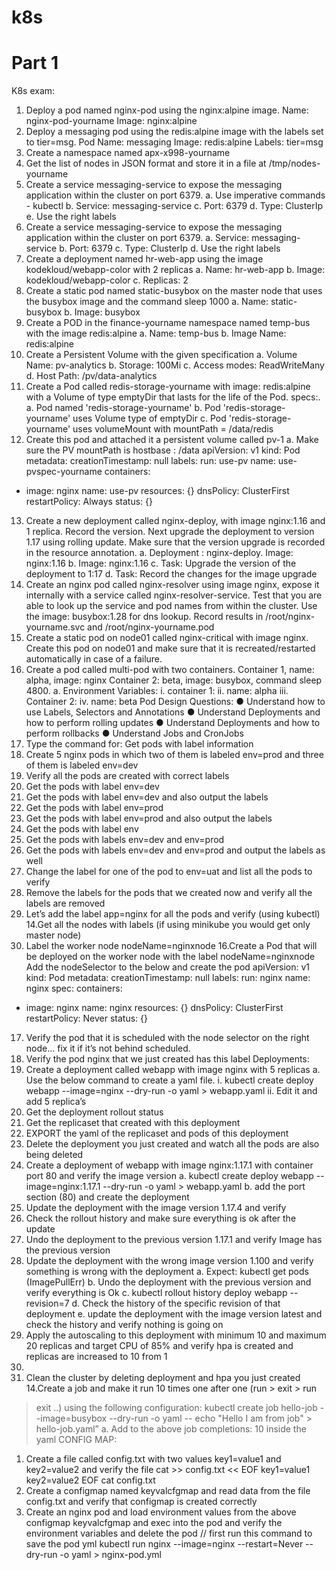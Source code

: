 # k8s
# Part 1

K8s exam:
1. Deploy a pod named nginx-pod using the nginx:alpine image.
Name: nginx-pod-yourname
Image: nginx:alpine
2. Deploy a messaging pod using the redis:alpine image with the labels set to tier=msg.
Pod Name: messaging
Image: redis:alpine
Labels: tier=msg
3. Create a namespace named apx-x998-yourname
4. Get the list of nodes in JSON format and store it in a file at /tmp/nodes-yourname
5. Create a service messaging-service to expose the messaging application within the
cluster on port 6379.
a. Use imperative commands - kubectl
b. Service: messaging-service
c. Port: 6379
d. Type: ClusterIp
e. Use the right labels
6. Create a service messaging-service to expose the messaging application within the
cluster on port 6379.
a. Service: messaging-service
b. Port: 6379
c. Type: ClusterIp
d. Use the right labels
7. Create a deployment named hr-web-app using the image kodekloud/webapp-color with
2 replicas
a. Name: hr-web-app
b. Image: kodekloud/webapp-color
c. Replicas: 2
8. Create a static pod named static-busybox on the master node that uses the busybox
image and the command sleep 1000
a. Name: static-busybox
b. Image: busybox
9. Create a POD in the finance-yourname namespace named temp-bus with the image
redis:alpine
a. Name: temp-bus
b. Image Name: redis:alpine
10. Create a Persistent Volume with the given specification
a. Volume Name: pv-analytics
b. Storage: 100Mi
c. Access modes: ReadWriteMany
d. Host Path: /pv/data-analytics
11. Create a Pod called redis-storage-yourname with image: redis:alpine with a Volume of
type emptyDir that lasts for the life of the Pod. specs:.
a. Pod named 'redis-storage-yourname'
b. Pod 'redis-storage-yourname' uses Volume type of emptyDir
c. Pod 'redis-storage-yourname' uses volumeMount with mountPath = /data/redis
12. Create this pod and attached it a persistent volume called pv-1
a. Make sure the PV mountPath is hostbase : /data
apiVersion: v1
kind: Pod
metadata:
creationTimestamp: null
labels:
run: use-pv
name: use-pvspec-yourname
containers:
- image: nginx
name: use-pv
resources: {}
dnsPolicy: ClusterFirst
restartPolicy: Always
status: {}
13. Create a new deployment called nginx-deploy, with image nginx:1.16 and 1 replica.
Record the version. Next upgrade the deployment to version 1.17 using rolling update.
Make sure that the version upgrade is recorded in the resource annotation.
a. Deployment : nginx-deploy. Image: nginx:1.16
b. Image: nginx:1.16
c. Task: Upgrade the version of the deployment to 1:17
d. Task: Record the changes for the image upgrade
14. Create an nginx pod called nginx-resolver using image nginx, expose it internally with a
service called nginx-resolver-service. Test that you are able to look up the service and
pod names from within the cluster. Use the image: busybox:1.28 for dns lookup. Record
results in /root/nginx-yourname.svc and /root/nginx-yourname.pod
15. Create a static pod on node01 called nginx-critical with image nginx. Create this pod on
node01 and make sure that it is recreated/restarted automatically in case of a failure.
16. Create a pod called multi-pod with two containers.
Container 1, name: alpha, image: nginx
Container 2: beta, image: busybox, command sleep 4800.
a. Environment Variables:
i. container 1:
ii. name: alpha
iii. Container 2:
iv. name: beta
Pod Design Questions:
● Understand how to use Labels, Selectors and Annotations
● Understand Deployments and how to perform rolling updates
● Understand Deployments and how to perform rollbacks
● Understand Jobs and CronJobs
1. Type the command for:
Get pods with label information
2. Create 5 nginx pods in which two of them is labeled env=prod and
three of them is labeled env=dev
3. Verify all the pods are created with correct labels
4. Get the pods with label env=dev
5. Get the pods with label env=dev and also output the labels
6. Get the pods with label env=prod
7. Get the pods with label env=prod and also output the labels
8. Get the pods with label env
9. Get the pods with labels env=dev and env=prod
10. Get the pods with labels env=dev and env=prod and output the
labels as well
11. Change the label for one of the pod to env=uat and list all the pods to
verify
12. Remove the labels for the pods that we created now and verify all the
labels are removed
13. Let’s add the label app=nginx for all the pods and verify (using
kubectl)
14.Get all the nodes with labels (if using minikube you would get only
master node)
15. Label the worker node nodeName=nginxnode
16.Create a Pod that will be deployed on the worker node with the label
nodeName=nginxnode
Add the nodeSelector to the below and create the pod
apiVersion: v1
kind: Pod
metadata:
creationTimestamp: null
labels:
run: nginx
name: nginx
spec:
containers:
- image: nginx
name: nginx
resources: {}
dnsPolicy: ClusterFirst
restartPolicy: Never
status: {}
17. Verify the pod that it is scheduled with the node selector on the right
node... fix it if it’s not behind scheduled.
18. Verify the pod nginx that we just created has this label
Deployments:
1. Create a deployment called webapp with image nginx with 5 replicas
a. Use the below command to create a yaml file.
i. kubectl create deploy webapp --image=nginx --dry-run -o
yaml > webapp.yaml
ii. Edit it and add 5 replica’s
2. Get the deployment rollout status
3. Get the replicaset that created with this deployment
4. EXPORT the yaml of the replicaset and pods of this deployment
5. Delete the deployment you just created and watch all the pods are
also being deleted
6. Create a deployment of webapp with image nginx:1.17.1 with
container port 80 and verify the image version
a. kubectl create deploy webapp --image=nginx:1.17.1 --dry-run -o
yaml > webapp.yaml
b. add the port section (80) and create the deployment
7. Update the deployment with the image version 1.17.4 and verify
8. Check the rollout history and make sure everything is ok after the
update
9. Undo the deployment to the previous version 1.17.1 and verify Image
has the previous version
10. Update the deployment with the wrong image version 1.100 and
verify something is wrong with the deployment
a. Expect: kubectl get pods (ImagePullErr)
b. Undo the deployment with the previous version and verify
everything is Ok
c. kubectl rollout history deploy webapp --revision=7
d. Check the history of the specific revision of that deployment
e. update the deployment with the image version latest and check
the history and verify nothing is going on
11. Apply the autoscaling to this deployment with minimum 10 and
maximum 20 replicas and target CPU of 85% and verify hpa is
created and replicas are increased to 10 from 1
12.
13. Clean the cluster by deleting deployment and hpa you just created
14.Create a job and make it run 10 times one after one (run > exit > run
>exit ..) using the following configuration:
kubectl create job hello-job --image=busybox --dry-run -o yaml --
echo "Hello I am from job" > hello-job.yaml”
a. Add to the above job completions: 10 inside the yaml
CONFIG MAP:
1. Create a file called config.txt with two values key1=value1 and
key2=value2 and verify the file
cat >> config.txt << EOF
key1=value1
key2=value2
EOF
cat config.txt
2. Create a configmap named keyvalcfgmap and read data from the file
config.txt and verify that configmap is created correctly
3. Create an nginx pod and load environment values from the above
configmap keyvalcfgmap and exec into the pod and verify the
environment variables and delete the pod
// first run this command to save the pod yml
kubectl run nginx --image=nginx --restart=Never --dry-run -o yaml >
nginx-pod.yml
